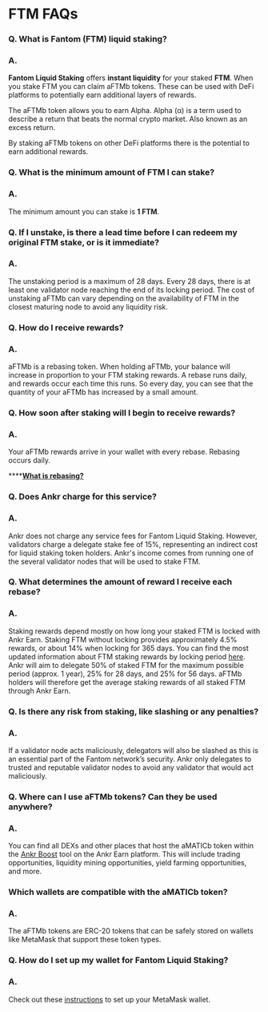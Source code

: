 # FTM FAQs

### **Q. What is Fantom (FTM) liquid staking?**

### **A.**

**Fantom Liquid Staking** offers **instant liquidity** for your staked **FTM**. When you stake FTM you can claim aFTMb tokens. These can be used with DeFi platforms to potentially earn additional layers of rewards.

The aFTMb token allows you to earn Alpha. Alpha (α) is a term used to describe a return that beats the normal crypto market. Also known as an excess return.&#x20;

By staking aFTMb tokens on other DeFi platforms there is the potential to earn additional rewards.

### Q. What is the minimum amount of FTM I can stake?

### A.

The minimum amount you can stake is **1 FTM**.

### Q. If I unstake, is there a lead time before I can redeem my original FTM stake, or is it immediate?

### A.

The unstaking period is a maximum of 28 days. Every 28 days, there is at least one validator node reaching the end of its locking period. The cost of unstaking aFTMb can vary depending on the availability of FTM in the closest maturing node to avoid any liquidity risk.

### Q. How do I receive rewards?

### A.&#x20;

aFTMb is a rebasing token. When holding aFTMb, your balance will increase in proportion to your FTM staking rewards. A rebase runs daily, and rewards occur each time this runs. So every day, you can see that the quantity of your aFTMb has increased by a small amount.

### Q. How soon after staking will I begin to receive rewards?

### A.

Your aFTMb rewards arrive in your wallet with every rebase. Rebasing occurs daily.&#x20;

****[**What is rebasing?**](https://docs.ankr.com/resources/glossary#rebase-or-rebasing)&#x20;

### Q. Does Ankr charge for this service?

### A.

Ankr does not charge any service fees for Fantom Liquid Staking. However, validators charge a delegate stake fee of 15%, representing an indirect cost for liquid staking token holders. Ankr's income comes from running one of the several validator nodes that will be used to stake FTM.

### Q. What determines the amount of reward I receive each rebase?

### A.

Staking rewards depend mostly on how long your staked FTM is locked with Ankr Earn. Staking FTM without locking provides approximately 4.5% rewards, or about 14% when locking for 365 days. You can find the most updated information about FTM staking rewards by locking period [here](https://fantom.foundation/ftm-staking/). Ankr will aim to delegate 50% of staked FTM for the maximum possible period (approx. 1 year), 25% for 28 days, and 25% for 56 days. aFTMb holders will therefore get the average staking rewards of all staked FTM through Ankr Earn.

### Q. Is there any risk from staking, like slashing or any penalties?

### A.

If a validator node acts maliciously, delegators will also be slashed as this is an essential part of the Fantom network’s security. Ankr only delegates to trusted and reputable validator nodes to avoid any validator that would act maliciously.

### Q. Where can I use aFTMb tokens? Can they be used anywhere?

### A.&#x20;

You can find all DEXs and other places that host the aMATICb token within the [Ankr Boost](https://www.ankr.com/earn/boost/trade/?from=aETHb\&to=ETH) tool on the Ankr Earn platform. This will include trading opportunities, liquidity mining opportunities, yield farming opportunities, and more.

### Which wallets are compatible with the aMATICb token?&#x20;

### A.&#x20;

The aFTMb tokens are ERC-20 tokens that can be safely stored on wallets like MetaMask that support these token types.&#x20;

### Q. How do I set up my wallet for Fantom Liquid Staking?

### A.

Check out these [instructions](https://docs.ankr.com/earn/staking/liquid-staking/fantom-liquid-staking/configuring-metamask-and-other-wallet-support) to set up your MetaMask wallet.
